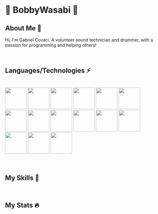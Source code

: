 # :moyai: BobbyWasabi :moyai:
## About Me :book:
  Hi, I'm Gabriel Covaci. A volunteer sound technician and drummer, with a passion for programming and helping others!

<br />

## Languages/Technologies :zap:
<br />
 <div>
 <img style="width: 70px;" src="https://cdn.jsdelivr.net/gh/devicons/devicon/icons/html5/html5-original.svg" />
 <img style="width: 70px;" src="https://cdn.jsdelivr.net/gh/devicons/devicon/icons/css3/css3-original.svg" />
 <img style="width: 70px;" src="https://cdn.jsdelivr.net/gh/devicons/devicon/icons/javascript/javascript-original.svg" />
 <img style="width: 70px;" src="https://cdn.jsdelivr.net/gh/devicons/devicon/icons/python/python-original.svg" />
 <img style="width: 70px;" src="https://cdn.jsdelivr.net/gh/devicons/devicon/icons/express/express-original.svg" />
 <img style="width: 70px;" src="https://cdn.jsdelivr.net/gh/devicons/devicon/icons/nodejs/nodejs-original-wordmark.svg" />
 <img style="width: 70px;" src="https://cdn.jsdelivr.net/gh/devicons/devicon/icons/npm/npm-original-wordmark.svg" />
 <img style="width: 70px;" src="https://cdn.jsdelivr.net/gh/devicons/devicon/icons/django/django-plain.svg" />
 <img style="width: 70px;" src="https://cdn.jsdelivr.net/gh/devicons/devicon/icons/react/react-original.svg" />
 <img style="width: 70px;" src="https://cdn.jsdelivr.net/gh/devicons/devicon/icons/postgresql/postgresql-original-wordmark.svg" />
 <img style="width: 70px;" src="https://cdn.jsdelivr.net/gh/devicons/devicon/icons/mongodb/mongodb-original-wordmark.svg" />
 <img style="width: 70px;" src="https://cdn.jsdelivr.net/gh/devicons/devicon/icons/amazonwebservices/amazonwebservices-plain-wordmark.svg" />
 <img style="width: 70px;" src="https://cdn.jsdelivr.net/gh/devicons/devicon/icons/heroku/heroku-plain-wordmark.svg" />
 <img style="width: 70px;" src="https://cdn.jsdelivr.net/gh/devicons/devicon/icons/git/git-plain-wordmark.svg" />
 <img style="width: 70px;" src="https://cdn.jsdelivr.net/gh/devicons/devicon/icons/github/github-original.svg" />
 </div>
<br />
<br />

## My Skills :muscle:


<br />

## My Stats :fire:

